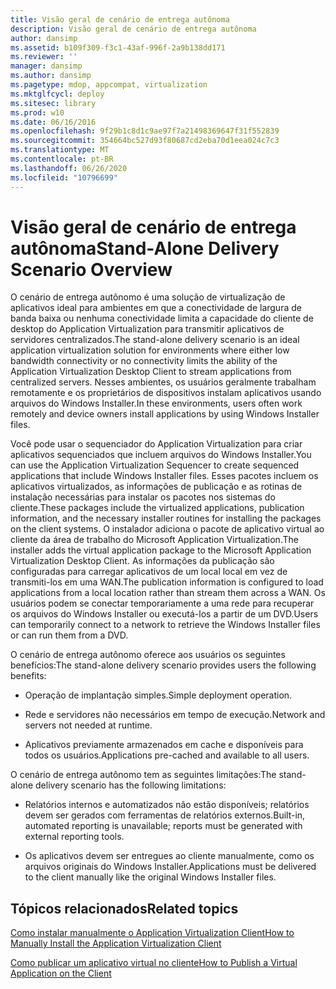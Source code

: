 ```yaml
---
title: Visão geral de cenário de entrega autônoma
description: Visão geral de cenário de entrega autônoma
author: dansimp
ms.assetid: b109f309-f3c1-43af-996f-2a9b138dd171
ms.reviewer: ''
manager: dansimp
ms.author: dansimp
ms.pagetype: mdop, appcompat, virtualization
ms.mktglfcycl: deploy
ms.sitesec: library
ms.prod: w10
ms.date: 06/16/2016
ms.openlocfilehash: 9f29b1c8d1c9ae97f7a21498369647f31f552839
ms.sourcegitcommit: 354664bc527d93f80687cd2eba70d1eea024c7c3
ms.translationtype: MT
ms.contentlocale: pt-BR
ms.lasthandoff: 06/26/2020
ms.locfileid: "10796699"
---
```

# <span data-ttu-id="56b81-103">Visão geral de cenário de entrega autônoma</span><span class="sxs-lookup"><span data-stu-id="56b81-103">Stand-Alone Delivery Scenario Overview</span></span>


<span data-ttu-id="56b81-104">O cenário de entrega autônomo é uma solução de virtualização de aplicativos ideal para ambientes em que a conectividade de largura de banda baixa ou nenhuma conectividade limita a capacidade do cliente de desktop do Application Virtualization para transmitir aplicativos de servidores centralizados.</span><span class="sxs-lookup"><span data-stu-id="56b81-104">The stand-alone delivery scenario is an ideal application virtualization solution for environments where either low bandwidth connectivity or no connectivity limits the ability of the Application Virtualization Desktop Client to stream applications from centralized servers.</span></span> <span data-ttu-id="56b81-105">Nesses ambientes, os usuários geralmente trabalham remotamente e os proprietários de dispositivos instalam aplicativos usando arquivos do Windows Installer.</span><span class="sxs-lookup"><span data-stu-id="56b81-105">In these environments, users often work remotely and device owners install applications by using Windows Installer files.</span></span>

<span data-ttu-id="56b81-106">Você pode usar o sequenciador do Application Virtualization para criar aplicativos sequenciados que incluem arquivos do Windows Installer.</span><span class="sxs-lookup"><span data-stu-id="56b81-106">You can use the Application Virtualization Sequencer to create sequenced applications that include Windows Installer files.</span></span> <span data-ttu-id="56b81-107">Esses pacotes incluem os aplicativos virtualizados, as informações de publicação e as rotinas de instalação necessárias para instalar os pacotes nos sistemas do cliente.</span><span class="sxs-lookup"><span data-stu-id="56b81-107">These packages include the virtualized applications, publication information, and the necessary installer routines for installing the packages on the client systems.</span></span> <span data-ttu-id="56b81-108">O instalador adiciona o pacote de aplicativo virtual ao cliente da área de trabalho do Microsoft Application Virtualization.</span><span class="sxs-lookup"><span data-stu-id="56b81-108">The installer adds the virtual application package to the Microsoft Application Virtualization Desktop Client.</span></span> <span data-ttu-id="56b81-109">As informações da publicação são configuradas para carregar aplicativos de um local local em vez de transmiti-los em uma WAN.</span><span class="sxs-lookup"><span data-stu-id="56b81-109">The publication information is configured to load applications from a local location rather than stream them across a WAN.</span></span> <span data-ttu-id="56b81-110">Os usuários podem se conectar temporariamente a uma rede para recuperar os arquivos do Windows Installer ou executá-los a partir de um DVD.</span><span class="sxs-lookup"><span data-stu-id="56b81-110">Users can temporarily connect to a network to retrieve the Windows Installer files or can run them from a DVD.</span></span>

<span data-ttu-id="56b81-111">O cenário de entrega autônomo oferece aos usuários os seguintes benefícios:</span><span class="sxs-lookup"><span data-stu-id="56b81-111">The stand-alone delivery scenario provides users the following benefits:</span></span>

-   <span data-ttu-id="56b81-112">Operação de implantação simples.</span><span class="sxs-lookup"><span data-stu-id="56b81-112">Simple deployment operation.</span></span>

-   <span data-ttu-id="56b81-113">Rede e servidores não necessários em tempo de execução.</span><span class="sxs-lookup"><span data-stu-id="56b81-113">Network and servers not needed at runtime.</span></span>

-   <span data-ttu-id="56b81-114">Aplicativos previamente armazenados em cache e disponíveis para todos os usuários.</span><span class="sxs-lookup"><span data-stu-id="56b81-114">Applications pre-cached and available to all users.</span></span>

<span data-ttu-id="56b81-115">O cenário de entrega autônomo tem as seguintes limitações:</span><span class="sxs-lookup"><span data-stu-id="56b81-115">The stand-alone delivery scenario has the following limitations:</span></span>

-   <span data-ttu-id="56b81-116">Relatórios internos e automatizados não estão disponíveis; relatórios devem ser gerados com ferramentas de relatórios externos.</span><span class="sxs-lookup"><span data-stu-id="56b81-116">Built-in, automated reporting is unavailable; reports must be generated with external reporting tools.</span></span>

-   <span data-ttu-id="56b81-117">Os aplicativos devem ser entregues ao cliente manualmente, como os arquivos originais do Windows Installer.</span><span class="sxs-lookup"><span data-stu-id="56b81-117">Applications must be delivered to the client manually like the original Windows Installer files.</span></span>

## <span data-ttu-id="56b81-118">Tópicos relacionados</span><span class="sxs-lookup"><span data-stu-id="56b81-118">Related topics</span></span>


[<span data-ttu-id="56b81-119">Como instalar manualmente o Application Virtualization Client</span><span class="sxs-lookup"><span data-stu-id="56b81-119">How to Manually Install the Application Virtualization Client</span></span>](how-to-manually-install-the-application-virtualization-client.md)

[<span data-ttu-id="56b81-120">Como publicar um aplicativo virtual no cliente</span><span class="sxs-lookup"><span data-stu-id="56b81-120">How to Publish a Virtual Application on the Client</span></span>](how-to-publish-a-virtual-application-on-the-client.md)

 

 





